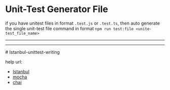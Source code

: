 # Unit-Test Generator File #
if you have unitest files in format `.test.js` or `.test.ts`, then auto generate the single unit-test file command in format `npm run test:file <unite-test_file_name>`



<hr><hr>
# Istanbul-unittest-writing


help url: </br>

- [Istanbul](https://istanbul.js.org/docs/tutorials/mocha/)</br>
- [mocha](https://mochajs.org/)</br>
- [chai](https://www.chaijs.com/)</br>